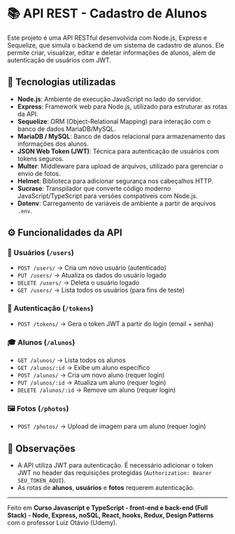 # 📚 API REST - Cadastro de Alunos

Este projeto é uma API RESTful desenvolvida com Node.js, Express e Sequelize, que simula o backend de um sistema de cadastro de alunos. Ele permite criar, visualizar, editar e deletar informações de alunos, além de autenticação de usuários com JWT.

## 🚀 Tecnologias utilizadas

- **Node.js**: Ambiente de execução JavaScript no lado do servidor.
- **Express**: Framework web para Node.js, utilizado para estruturar as rotas da API.
- **Sequelize**: ORM (Object-Relational Mapping) para interação com o banco de dados MariaDB/MySQL.
- **MariaDB / MySQL**: Banco de dados relacional para armazenamento das informações dos alunos.
- **JSON Web Token (JWT)**: Técnica para autenticação de usuários com tokens seguros.
- **Multer**: Middleware para upload de arquivos, utilizado para gerenciar o envio de fotos.
- **Helmet**: Biblioteca para adicionar segurança nos cabeçalhos HTTP.
- **Sucrase**: Transpilador que converte código moderno JavaScript/TypeScript para versões compatíveis com Node.js.
- **Dotenv**: Carregamento de variáveis de ambiente a partir de arquivos `.env`.

## ⚙️ Funcionalidades da API

### 👤 Usuários (`/users`)
- `POST /users/` → Cria um novo usuário (autenticado)
- `PUT /users/` → Atualiza os dados do usuário logado
- `DELETE /users/` → Deleta o usuário logado
- `GET /users/` → Lista todos os usuários (para fins de teste)

### 🔐 Autenticação (`/tokens`)
- `POST /tokens/` → Gera o token JWT a partir do login (email + senha)

### 🎓 Alunos (`/alunos`)
- `GET /alunos/` → Lista todos os alunos
- `GET /alunos/:id` → Exibe um aluno específico
- `POST /alunos/` → Cria um novo aluno (requer login)
- `PUT /alunos/:id` → Atualiza um aluno (requer login)
- `DELETE /alunos/:id` → Remove um aluno (requer login)

### 🖼️ Fotos (`/photos`)
- `POST /photos/` → Upload de imagem para um aluno (requer login)

## 📝 Observações

- A API utiliza JWT para autenticação. É necessário adicionar o token JWT no header das requisições protegidas (`Authorization: Bearer SEU_TOKEN_AQUI`).
- As rotas de **alunos**, **usuários** e **fotos** requerem autenticação.

---

Feito em **Curso Javascript e TypeScript - front-end e back-end (Full Stack) - Node, Express, noSQL, React, hooks, Redux, Design Patterns** com o professor Luiz Otávio (Udemy).
